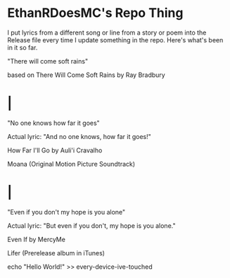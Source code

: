 # EthanRDoesMC's Repo Thing

I put lyrics from a different song or line from a story or poem into the Release file every time I update something in the repo. Here's what's been in it so far.


"There will come soft rains" 

based on There Will Come Soft Rains by Ray Bradbury

# |
"No one knows how far it goes"

Actual lyric: "And no one knows, how far it goes!"

How Far I'll Go by Auli'i Cravalho 

Moana (Original Motion Picture Soundtrack)

# |
"Even if you don't my hope is you alone"

Actual lyric: "But even if you don't, my hope is you alone."

Even If by MercyMe

Lifer (Prerelease album in iTunes)


echo "Hello World!" >> every-device-ive-touched

